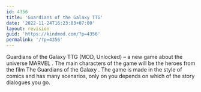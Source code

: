 ```yaml
---
id: 4356
title: 'Guardians of the Galaxy TTG'
date: '2022-11-24T16:23:03+07:00'
layout: revision
guid: 'https://kindmod.com/?p=4356'
permalink: '/?p=4356'
---
```


Guardians of the Galaxy TTG (MOD, Unlocked) – a new game about the universe MARVEL . The main characters of the game will be the heroes from the film The Guardians of the Galaxy . The game is made in the style of comics and has many scenarios, only on you depends on which of the story dialogues you go.